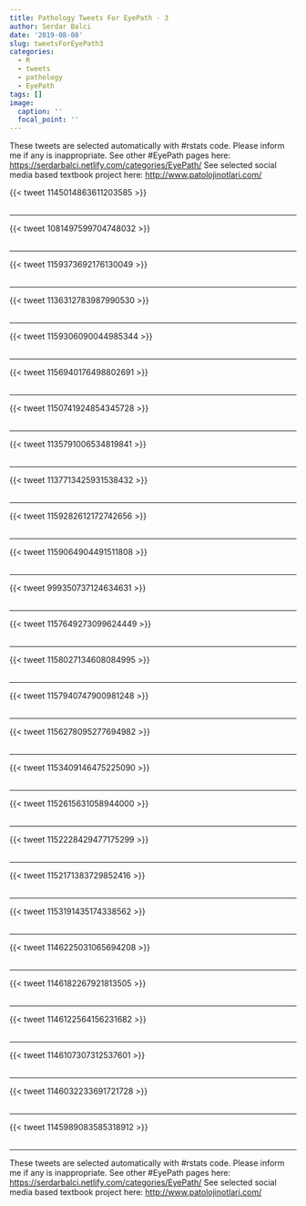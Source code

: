 ```yaml
---
title: Pathology Tweets For EyePath - 3
author: Serdar Balci
date: '2019-08-08'
slug: tweetsForEyePath3
categories:
  - R
  - tweets
  - pathology
  - EyePath
tags: []
image:
  caption: ''
  focal_point: ''
---
```



These tweets are selected automatically with #rstats code. Please inform me if any is inappropriate.
See other #EyePath pages here: https://serdarbalci.netlify.com/categories/EyePath/ 
See selected social media based textbook project here: http://www.patolojinotlari.com/

{{< tweet 1145014863611203585 >}}
<br>
<br>
<hr>
{{< tweet 1081497599704748032 >}}
<br>
<br>
<hr>
{{< tweet 1159373692176130049 >}}
<br>
<br>
<hr>
{{< tweet 1136312783987990530 >}}
<br>
<br>
<hr>
{{< tweet 1159306090044985344 >}}
<br>
<br>
<hr>
{{< tweet 1156940176498802691 >}}
<br>
<br>
<hr>
{{< tweet 1150741924854345728 >}}
<br>
<br>
<hr>
{{< tweet 1135791006534819841 >}}
<br>
<br>
<hr>
{{< tweet 1137713425931538432 >}}
<br>
<br>
<hr>
{{< tweet 1159282612172742656 >}}
<br>
<br>
<hr>
{{< tweet 1159064904491511808 >}}
<br>
<br>
<hr>
{{< tweet 999350737124634631 >}}
<br>
<br>
<hr>
{{< tweet 1157649273099624449 >}}
<br>
<br>
<hr>
{{< tweet 1158027134608084995 >}}
<br>
<br>
<hr>
{{< tweet 1157940747900981248 >}}
<br>
<br>
<hr>
{{< tweet 1156278095277694982 >}}
<br>
<br>
<hr>
{{< tweet 1153409146475225090 >}}
<br>
<br>
<hr>
{{< tweet 1152615631058944000 >}}
<br>
<br>
<hr>
{{< tweet 1152228429477175299 >}}
<br>
<br>
<hr>
{{< tweet 1152171383729852416 >}}
<br>
<br>
<hr>
{{< tweet 1153191435174338562 >}}
<br>
<br>
<hr>
{{< tweet 1146225031065694208 >}}
<br>
<br>
<hr>
{{< tweet 1146182267921813505 >}}
<br>
<br>
<hr>
{{< tweet 1146122564156231682 >}}
<br>
<br>
<hr>
{{< tweet 1146107307312537601 >}}
<br>
<br>
<hr>
{{< tweet 1146032233691721728 >}}
<br>
<br>
<hr>
{{< tweet 1145989083585318912 >}}
<br>
<br>
<hr>


These tweets are selected automatically with #rstats code. Please inform me if any is inappropriate.
See other #EyePath pages here: https://serdarbalci.netlify.com/categories/EyePath/ 
See selected social media based textbook project here: http://www.patolojinotlari.com/
